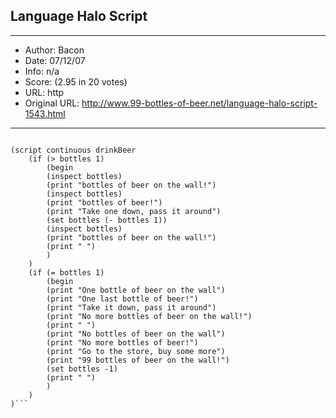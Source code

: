 
## Language Halo Script ##
---
- Author: Bacon
- Date: 07/12/07
- Info: n/a
- Score:  (2.95 in 20 votes)
- URL: http
- Original URL: http://www.99-bottles-of-beer.net/language-halo-script-1543.html
---

```(global real bottles 99)

(script continuous drinkBeer
	(if (> bottles 1)
		(begin
		(inspect bottles)
		(print "bottles of beer on the wall!")
		(inspect bottles)
		(print "bottles of beer!")
		(print "Take one down, pass it around")
		(set bottles (- bottles 1))
		(inspect bottles)
		(print "bottles of beer on the wall!")
		(print " ")
		)
	)
	(if (= bottles 1)
		(begin
		(print "One bottle of beer on the wall")
		(print "One last bottle of beer!")
		(print "Take it down, pass it around")
		(print "No more bottles of beer on the wall!")
		(print " ")
		(print "No bottles of beer on the wall")
		(print "No more bottles of beer!")
		(print "Go to the store, buy some more")
		(print "99 bottles of beer on the wall!")
		(set bottles -1)
		(print " ")
		)
	)
)```